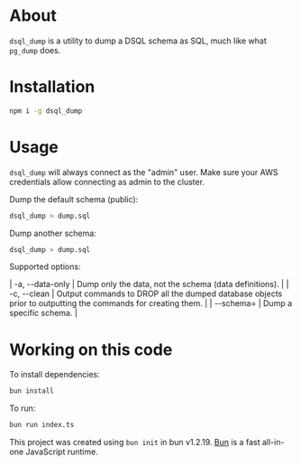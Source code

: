# About

`dsql_dump` is a utility to dump a DSQL schema as SQL, much like what
`pg_dump` does.

# Installation

```sh
npm i -g dsql_dump
```

# Usage

`dsql_dump` will always connect as the "admin" user. Make sure your
AWS credentials allow connecting as admin to the cluster.

Dump the default schema (public):

```sh
dsql_dump > dump.sql
```

Dump another schema:

```sh
dsql_dump > dump.sql
```

Supported options:

| -a, --data-only | Dump only the data, not the schema (data definitions). |
| -c, --clean | Output commands to DROP all the dumped database objects prior to outputting the commands for creating them. |
| --schema= | Dump a specific schema. |

# Working on this code

To install dependencies:

```bash
bun install
```

To run:

```bash
bun run index.ts
```

This project was created using `bun init` in bun v1.2.19. [Bun](https://bun.com) is a fast all-in-one JavaScript runtime.
